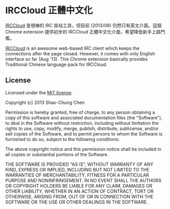 IRCCloud 正體中文化
===================
[IRCCloud](http://irccloud.com) 是很棒的 IRC 掛站工具，但目前 (2013/08) 仍然只有英文介面。這個 Chrome extension 提供初步的 IRCCloud 正體中文化介面，希望降低新手上路門檻。

[IRCCloud](http://irccloud.com) is an awesome web-based IRC client which keeps the connections after the page closed. However, it comes with only English interface so far (Aug '13). This Chrome extension basically provides Traditional Chinese language pack for IRCCloud.

License
-------
Licensed under the [MIT license](http://opensource.org/licenses/mit-license.php).

Copyright (c) 2013 Shao-Chung Chen

Permission is hereby granted, free of charge, to any person obtaining a copy of this software and associated documentation files (the "Software"), to deal in the Software without restriction, including without limitation the rights to use, copy, modify, merge, publish, distribute, sublicense, and/or sell copies of the Software, and to permit persons to whom the Software is furnished to do so, subject to the following conditions:

The above copyright notice and this permission notice shall be included in all copies or substantial portions of the Software.

THE SOFTWARE IS PROVIDED "AS IS", WITHOUT WARRANTY OF ANY KIND, EXPRESS OR IMPLIED, INCLUDING BUT NOT LIMITED TO THE WARRANTIES OF MERCHANTABILITY, FITNESS FOR A PARTICULAR PURPOSE AND NONINFRINGEMENT. IN NO EVENT SHALL THE AUTHORS OR COPYRIGHT HOLDERS BE LIABLE FOR ANY CLAIM, DAMAGES OR OTHER LIABILITY, WHETHER IN AN ACTION OF CONTRACT, TORT OR OTHERWISE, ARISING FROM, OUT OF OR IN CONNECTION WITH THE SOFTWARE OR THE USE OR OTHER DEALINGS IN THE SOFTWARE.
